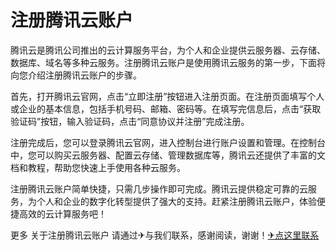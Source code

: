 # 注册腾讯云账户

腾讯云是腾讯公司推出的云计算服务平台，为个人和企业提供云服务器、云存储、数据库、域名等多种云服务。注册腾讯云账户是使用腾讯云服务的第一步，下面将向您介绍注册腾讯云账户的步骤。

首先，打开腾讯云官网，点击“立即注册”按钮进入注册页面。在注册页面填写个人或企业的基本信息，包括手机号码、邮箱、密码等。在填写完信息后，点击“获取验证码”按钮，输入验证码，点击“同意协议并注册”完成注册。

注册完成后，您可以登录腾讯云官网，进入控制台进行账户设置和管理。在控制台中，您可以购买云服务器、配置云存储、管理数据库等，腾讯云还提供了丰富的文档和教程，帮助您快速上手使用各种云服务。

注册腾讯云账户简单快捷，只需几步操作即可完成。腾讯云提供稳定可靠的云服务，为个人和企业的数字化转型提供了强大的支持。赶紧注册腾讯云账户，体验便捷高效的云计算服务吧！

更多 关于注册腾讯云账户 请通过✈与我们联系，感谢阅读，谢谢！[✈点这里联系](https://sms.k02.cc)
